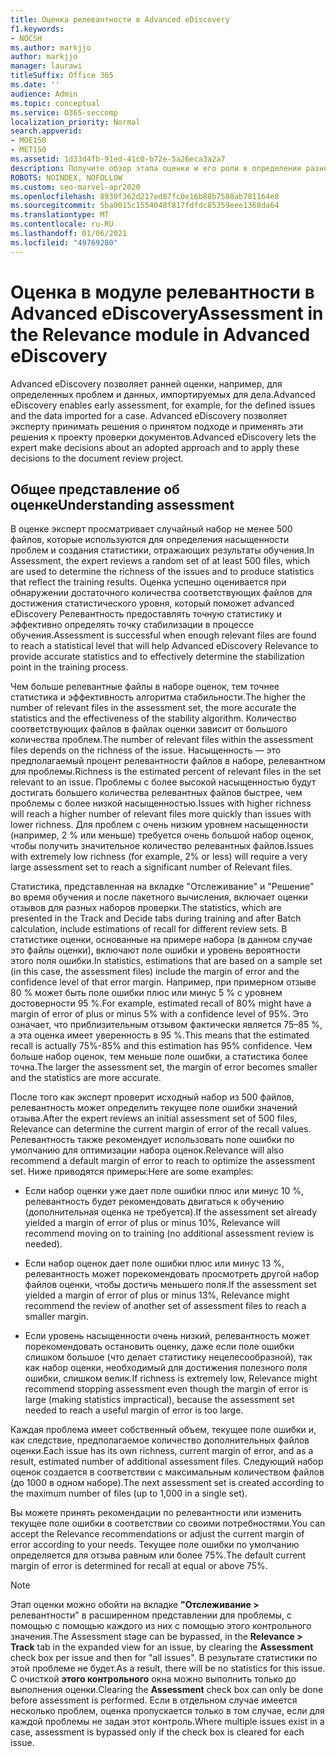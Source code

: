 ```yaml
---
title: Оценка релевантности в Advanced eDiscovery
f1.keywords:
- NOCSH
ms.author: markjjo
author: markjjo
manager: laurawi
titleSuffix: Office 365
ms.date: ''
audience: Admin
ms.topic: conceptual
ms.service: O365-seccomp
localization_priority: Normal
search.appverid:
- MOE150
- MET150
ms.assetid: 1d33d4fb-91ed-41c0-b72e-5a26eca3a2a7
description: Получите обзор этапа оценки и его роли в определении разноства проблем во время обучения релевантности в Microsoft 365 Advanced eDiscovery.
ROBOTS: NOINDEX, NOFOLLOW
ms.custom: seo-marvel-apr2020
ms.openlocfilehash: 8930f362d217ed87fc0e16b88b7588ab781164e8
ms.sourcegitcommit: 5ba0015c1554048f817fdfdc85359eee1368da64
ms.translationtype: MT
ms.contentlocale: ru-RU
ms.lasthandoff: 01/06/2021
ms.locfileid: "49769280"
---
```

# <a name="assessment-in-the-relevance-module-in-advanced-ediscovery"></a><span data-ttu-id="9c0c3-103">Оценка в модуле релевантности в Advanced eDiscovery</span><span class="sxs-lookup"><span data-stu-id="9c0c3-103">Assessment in the Relevance module in Advanced eDiscovery</span></span>
  
<span data-ttu-id="9c0c3-104">Advanced eDiscovery позволяет ранней оценки, например, для определенных проблем и данных, импортируемых для дела.</span><span class="sxs-lookup"><span data-stu-id="9c0c3-104">Advanced eDiscovery enables early assessment, for example, for the defined issues and the data imported for a case.</span></span> <span data-ttu-id="9c0c3-105">Advanced eDiscovery позволяет эксперту принимать решения о принятом подходе и применять эти решения к проекту проверки документов.</span><span class="sxs-lookup"><span data-stu-id="9c0c3-105">Advanced eDiscovery lets the expert make decisions about an adopted approach and to apply these decisions to the document review project.</span></span>
  
## <a name="understanding-assessment"></a><span data-ttu-id="9c0c3-106">Общее представление об оценке</span><span class="sxs-lookup"><span data-stu-id="9c0c3-106">Understanding assessment</span></span>

<span data-ttu-id="9c0c3-107">В оценке эксперт просматривает случайный набор не менее 500 файлов, которые используются для определения насыщенности проблем и создания статистики, отражающих результаты обучения.</span><span class="sxs-lookup"><span data-stu-id="9c0c3-107">In Assessment, the expert reviews a random set of at least 500 files, which are used to determine the richness of the issues and to produce statistics that reflect the training results.</span></span> <span data-ttu-id="9c0c3-108">Оценка успешно оценивается при обнаружении достаточного количества соответствующих файлов для достижения статистического уровня, который поможет advanced eDiscovery Релевантность предоставлять точную статистику и эффективно определять точку стабилизации в процессе обучения.</span><span class="sxs-lookup"><span data-stu-id="9c0c3-108">Assessment is successful when enough relevant files are found to reach a statistical level that will help Advanced eDiscovery Relevance to provide accurate statistics and to effectively determine the stabilization point in the training process.</span></span> 
  
<span data-ttu-id="9c0c3-109">Чем больше релевантные файлы в наборе оценок, тем точнее статистика и эффективность алгоритма стабильности.</span><span class="sxs-lookup"><span data-stu-id="9c0c3-109">The higher the number of relevant files in the assessment set, the more accurate the statistics and the effectiveness of the stability algorithm.</span></span> <span data-ttu-id="9c0c3-110">Количество соответствующих файлов в файлах оценки зависит от большого количества проблем.</span><span class="sxs-lookup"><span data-stu-id="9c0c3-110">The number of relevant files within the assessment files depends on the richness of the issue.</span></span> <span data-ttu-id="9c0c3-111">Насыщенность — это предполагаемый процент релевантности файлов в наборе, релевантном для проблемы.</span><span class="sxs-lookup"><span data-stu-id="9c0c3-111">Richness is the estimated percent of relevant files in the set relevant to an issue.</span></span> <span data-ttu-id="9c0c3-112">Проблемы с более высокой насыщенностью будут достигать большего количества релевантных файлов быстрее, чем проблемы с более низкой насыщенностью.</span><span class="sxs-lookup"><span data-stu-id="9c0c3-112">Issues with higher richness will reach a higher number of relevant files more quickly than issues with lower richness.</span></span> <span data-ttu-id="9c0c3-113">Для проблем с очень низким уровнем насыщенности (например, 2 % или меньше) требуется очень большой набор оценок, чтобы получить значительное количество релевантных файлов.</span><span class="sxs-lookup"><span data-stu-id="9c0c3-113">Issues with extremely low richness (for example, 2% or less) will require a very large assessment set to reach a significant number of Relevant files.</span></span>
  
<span data-ttu-id="9c0c3-114">Статистика, представленная на вкладке "Отслеживание" и "Решение" во время обучения и после пакетного вычисления, включает оценки отзывов для разных наборов проверки.</span><span class="sxs-lookup"><span data-stu-id="9c0c3-114">The statistics, which are presented in the Track and Decide tabs during training and after Batch calculation, include estimations of recall for different review sets.</span></span> <span data-ttu-id="9c0c3-115">В статистике оценки, основанные на примере набора (в данном случае это файлы оценки), включают поле ошибки и уровень вероятности этого поля ошибки.</span><span class="sxs-lookup"><span data-stu-id="9c0c3-115">In statistics, estimations that are based on a sample set (in this case, the assessment files) include the margin of error and the confidence level of that error margin.</span></span> <span data-ttu-id="9c0c3-116">Например, при примерном отзыве 80 % может быть поле ошибки плюс или минус 5 % с уровнем достоверности 95 %.</span><span class="sxs-lookup"><span data-stu-id="9c0c3-116">For example, estimated recall of 80% might have a margin of error of plus or minus 5% with a confidence level of 95%.</span></span> <span data-ttu-id="9c0c3-117">Это означает, что приблизительным отзывом фактически является 75–85 %, а эта оценка имеет уверенность в 95 %.</span><span class="sxs-lookup"><span data-stu-id="9c0c3-117">This means that the estimated recall is actually 75%-85% and this estimation has 95% confidence.</span></span> <span data-ttu-id="9c0c3-118">Чем больше набор оценок, тем меньше поле ошибки, а статистика более точна.</span><span class="sxs-lookup"><span data-stu-id="9c0c3-118">The larger the assessment set, the margin of error becomes smaller and the statistics are more accurate.</span></span> 
  
<span data-ttu-id="9c0c3-119">После того как эксперт проверит исходный набор из 500 файлов, релевантность может определить текущее поле ошибки значений отзыва.</span><span class="sxs-lookup"><span data-stu-id="9c0c3-119">After the expert reviews an initial assessment set of 500 files, Relevance can determine the current margin of error of the recall values.</span></span> <span data-ttu-id="9c0c3-120">Релевантность также рекомендует использовать поле ошибки по умолчанию для оптимизации набора оценок.</span><span class="sxs-lookup"><span data-stu-id="9c0c3-120">Relevance will also recommend a default margin of error to reach to optimize the assessment set.</span></span> <span data-ttu-id="9c0c3-121">Ниже приводятся примеры:</span><span class="sxs-lookup"><span data-stu-id="9c0c3-121">Here are some examples:</span></span>
  
- <span data-ttu-id="9c0c3-122">Если набор оценки уже дает поле ошибки плюс или минус 10 %, релевантность будет рекомендовать двигаться к обучению (дополнительная оценка не требуется).</span><span class="sxs-lookup"><span data-stu-id="9c0c3-122">If the assessment set already yielded a margin of error of plus or minus 10%, Relevance will recommend moving on to training (no additional assessment review is needed).</span></span> 

- <span data-ttu-id="9c0c3-123">Если набор оценок дает поле ошибки плюс или минус 13 %, релевантность может порекомендовать просмотреть другой набор файлов оценки, чтобы достичь меньшего поля.</span><span class="sxs-lookup"><span data-stu-id="9c0c3-123">If the assessment set yielded a margin of error of plus or minus 13%, Relevance might recommend the review of another set of assessment files to reach a smaller margin.</span></span> 

- <span data-ttu-id="9c0c3-124">Если уровень насыщенности очень низкий, релевантность может порекомендовать остановить оценку, даже если поле ошибки слишком большое (что делает статистику нецелесообразной), так как набор оценки, необходимый для достижения полезного поля ошибки, слишком велик.</span><span class="sxs-lookup"><span data-stu-id="9c0c3-124">If richness is extremely low, Relevance might recommend stopping assessment even though the margin of error is large (making statistics impractical), because the assessment set needed to reach a useful margin of error is too large.</span></span>

<span data-ttu-id="9c0c3-125">Каждая проблема имеет собственный объем, текущее поле ошибки и, как следствие, предполагаемое количество дополнительных файлов оценки.</span><span class="sxs-lookup"><span data-stu-id="9c0c3-125">Each issue has its own richness, current margin of error, and as a result, estimated number of additional assessment files.</span></span> <span data-ttu-id="9c0c3-126">Следующий набор оценок создается в соответствии с максимальным количеством файлов (до 1000 в одном наборе).</span><span class="sxs-lookup"><span data-stu-id="9c0c3-126">The next assessment set is created according to the maximum number of files (up to 1,000 in a single set).</span></span>
  
<span data-ttu-id="9c0c3-127">Вы можете принять рекомендации по релевантности или изменить текущее поле ошибки в соответствии со своими потребностями.</span><span class="sxs-lookup"><span data-stu-id="9c0c3-127">You can accept the Relevance recommendations or adjust the current margin of error according to your needs.</span></span> <span data-ttu-id="9c0c3-128">Текущее поле ошибки по умолчанию определяется для отзыва равным или более 75%.</span><span class="sxs-lookup"><span data-stu-id="9c0c3-128">The default current margin of error is determined for recall at equal or above 75%.</span></span>
  
> [!NOTE]
> <span data-ttu-id="9c0c3-129">Этап оценки можно обойти на вкладке  **"Отслеживание \>** релевантности" в расширенном представлении для проблемы, с помощью с помощью каждого из них с помощью этого контрольного значения.</span><span class="sxs-lookup"><span data-stu-id="9c0c3-129">The Assessment stage can be bypassed, in the **Relevance \> Track** tab in the expanded view for an issue, by clearing the **Assessment** check box per issue and then for "all issues".</span></span> <span data-ttu-id="9c0c3-130">В результате статистики по этой проблеме не будет.</span><span class="sxs-lookup"><span data-stu-id="9c0c3-130">As a result, there will be no statistics for this issue.</span></span> <span data-ttu-id="9c0c3-131">С очисткой **этого контрольного** окна можно выполнить только до выполнения оценки.</span><span class="sxs-lookup"><span data-stu-id="9c0c3-131">Clearing the **Assessment** check box can only be done before assessment is performed.</span></span> <span data-ttu-id="9c0c3-132">Если в отдельном случае имеется несколько проблем, оценка пропускается только в том случае, если для каждой проблемы не задан этот контроль.</span><span class="sxs-lookup"><span data-stu-id="9c0c3-132">Where multiple issues exist in a case, assessment is bypassed only if the check box is cleared for each issue.</span></span>
